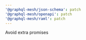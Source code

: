 ```yaml
---
'@graphql-mesh/json-schema': patch
'@graphql-mesh/openapi': patch
'@graphql-mesh/raml': patch
---
```


Avoid extra promises
